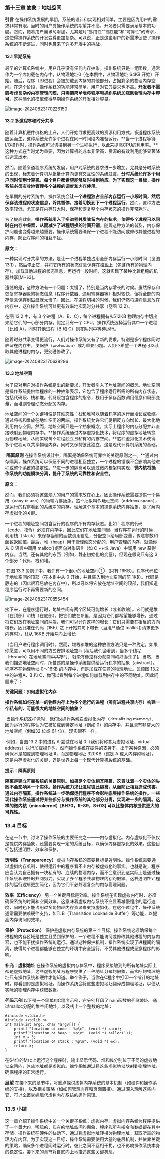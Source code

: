 ### 第十三章 抽象：地址空间

**引言** 在操作系统发展的早期，系统的设计和实现相对简单，主要是因为用户的需求非常有限。当时的用户对操作系统的期望并不高，开发者只需要满足基本的功能。然而，随着用户需求的增加，尤其是对“易用性”“高性能”和“可靠性”的需求，这使得操作系统的开发变得更加复杂。可以说，正是这些用户的新需求促使了操作系统的不断演进，同时也带来了许多开发中的挑战。

#### 13.1 早期系统

最早的计算机系统中，用户几乎没有任何内存抽象。操作系统只是一组函数，通常作为一个库加载在内存中，从物理地址0（在本例中，从物理地址 64KB 开始）开始。随后，程序（即进程）会被加载到内存的其他部分，占据剩余的物理内存空间。在这个阶段，操作系统的功能非常简单，用户对它的要求也不高。**开发者不需要考虑复杂的内存管理问题，只需要简单地将程序和操作系统加载到物理内存中即可**。这种简化的模型使得早期操作系统的开发相对容易。

![image-20240823170226150](image/image-20240823170226150.png)

#### 13.2 多道程序和时分共享

随着计算机硬件价格的上升，人们开始寻求更高效的资源利用方式。多道程序系统应运而生，这种系统允许多个进程在同一时间段内准备运行。**当一个进程等待I/O操作时，操作系统可以切换到另一个进程执行，以此来提高CPU的利用率。**这种方式在当时尤为重要，因为计算机的成本非常高，资源的有效利用能够显著降低运营成本。

然而，随着多道程序系统的发展，用户对系统的要求进一步增加。尤其是分时系统的出现，标志着计算机从批量计算向更具交互性的系统过渡。**分时系统允许多个用户同时使用计算机，每个用户都希望能够及时得到响应**。**为了实现这一目标，操作系统必须有效地管理多个进程的调度和内存使用。**

在早期的分时系统中，操作系统会**让一个进程独占全部内存运行一小段时间，然后保存该进程的状态信息，将其暂停，接着切换到下一个进程运行**。然而，这种方法效率较低，尤其是在内存较大时，保存和恢复整个内存状态的操作非常耗时。

为了提高效率，**操作系统引入了多进程并发驻留内存的技术，使得多个进程可以同时在内存中保留，从而减少了进程切换的时间开销**。随着这种方法的普及，内存保护问题也变得越来越重要。操作系统需要确保一个进程不能访问或修改其他进程的内存，防止程序间的相互干扰。



**原文：**

一种实现时分共享的方法，是让一个进程单独占用全部内存运行一小段时间（见图13.1），然后停止它，并将它所有的状态信息保存在磁盘上（包含所有的物理内存），加载其他进程的状态信息，再运行一段时间，这就实现了某种比较粗糙的机器共享[M+63]。

遗憾的是，这种方法有一个问题：太慢了，特别是当内存增长的时候。虽然保存和恢复寄存器级的状态信息（程序计数器、通用寄存器等）相对较快，但将全部的内存信息保存到磁盘就太慢了。因此，在进程切换的时候，我们仍然将进程信息放在内存中，这样操作系统可以更有效率地实现时分共享（见图 13.2）。

在图 13.2 中，有 3 个进程（A、B、C），每个进程拥有从512KB 物理内存中切出来给它们的一小部分内存。假定只有一个 CPU，操作系统选择运行其中一个进程（比如 A），同时其他进程（B 和 C）则在队列中等待运行。

随着时分共享变得更流行，人们对操作系统又有了新的要求。特别是多个程序同时驻留在内存中，使保护（protection）成为重要问题。人们不希望一个进程可以读取其他进程的内存，更别说修改了。

![image-20240823170638296](image/image-20240823170638296.png)





#### 13.3 地址空间

​		为了应对用户对操作系统提出的新要求，开发者引入了地址空间的概念。地址空间是操作系统提供给程序的一种抽象表示，它包含了程序运行所需的所有内存状态，包括代码段、栈和堆。代码段包含程序的指令，栈用于保存函数调用信息和局部变量，而堆则管理动态分配的内存。

​		地址空间的一个关键特性是其动态性：栈和堆可以随着程序的运行而增长或收缩。通过将栈和堆放在地址空间的两端，操作系统允许它们朝相反方向增长，最大化地利用内存空间。然而，地址空间只是一个抽象概念，实际上程序的内存分配并非直接映射到物理内存中。**操作系统通过内存虚拟化技术，将程序的虚拟地址转换为物理地址，从而实现每个进程独立且私有的内存空间。**这种虚拟化技术使得多个进程可以共享物理内存，同时又保持彼此独立，这是现代计算机系统的基础。

​		**隔离原则** 在操作系统设计中，隔离是确保系统可靠性的关键原则之一。**通过内存隔离，操作系统可以保证不同的进程相互独立，一个进程的错误不会影响其他进程或整个系统的稳定性。**进一步的隔离可以通过微内核架构实现，**微内核将操作系统的功能模块分离，提升了系统的可靠性和安全性。**



**原文：**

​		然而，我们必须将这些烦人的用户的需求放在心上。因此操作系统需要提供一个易用（easy to use）的物理内存抽象。这个抽象叫作地址空间（address space），是运行的程序看到的系统中的内存。理解这个基本的操作系统内存抽象，是了解内存虚拟化的关键。

​		一个进程的地址空间包含运行的程序的所有内存状态。比如：程序的代码（code，指令）必须在内存中，因此它们在地址空间里。当程序在运行的时候，利用栈（stack）来保存当前的函数调用信息，分配空间给局部变量，传递参数和函数返回值。最后，堆（heap）用于管理动态分配的、用户管理的内存，就像你从 C 语言中调用 malloc()或面向对象语言（如 C ++或 Java）中调用 new 获得内存。当然，还有其他的东西（例如，静态初始化的变量），但现在假设只有这 3 个部分：代码、栈和堆。

​		在图 13.3 的例子中，我们有一个很小的地址空间① （只有 16KB）。程序代码位于地址空间的顶部（在本例中从 0 开始，并且装入到地址空间的前 1KB）。代码是静态的（因此很容易放在内存中），所以可以将它放在地址空间的顶部，我们知道程序运行时不再需要新的空间。

![image-20240823170855454](image/image-20240823170855454.png)

​		接下来，在程序运行时，地址空间有两个区域可能增长（或者收缩）。它们就是堆（在顶部）和栈（在底部）。把它们放在那里，是因为它们都希望能够增长。通过将它们放在地址空间的两端，我们可以允许这样的增长：它们只需要在相反的方向增长。因此堆在代码（1KB）之下开始并向下增长（当用户通过 malloc()请求更多内存时），栈从 16KB 开始并向上增长

​		（当用户进行程序调用时）。然而，堆栈和堆的这种放置方法只是一种约定，如果你愿意，可以用不同的方式安排地址空间 [稍后我们会看到，当多个线程（threads）在地址空间中共存时，就没有像这样分配空间的好办法了]。当然，当我们描述地址空间时，所描述的是操作系统提供给运行程序的抽象（abstract）。程序不在物理地址 0～16KB 的内存中，而是加载在任意的物理地址。回顾图 13.2 中的进程A、B 和 C，你可以看到每个进程如何加载到内存中的不同地址。因此问题来了：

**关键问题：如何虚拟化内存**

**操作系统如何在单一的物理内存上为多个运行的进程（所有进程共享内存）构建一个私有的、可能很大的地址空间的抽象？**

​		当操作系统这样做时，我们说操作系统在虚拟化内存（virtualizing memory），因为运行的程序认为它被加载到特定地址（例如 0）的内存中，并且具有非常大的地址空间（例如32 位或 64 位）。现实很不一样。

​		例如，当图 13.2 中的进程 A 尝试在地址 0（我们将称其为虚拟地址，virtual address）执行加载操作时，然而操作系统在硬件的支持下，出于某种原因，必须确保不是加载到物理地址 0，而是物理地址 320KB（这是 A 载入内存的地址）。这是内存虚拟化的关键，这是世界上每一个现代计算机系统的基础。

**提示：隔离原则**

**隔离是建立可靠系统的关键原则。如果两个实体相互隔离，这意味着一个实体的失败不会影响另一个实体。操作系统力求让进程彼此隔离，从而防止相互造成伤害。通过内存隔离，操作系统进一步确保运行程序不会影响底层操作系统的操作。一些现代操作系统通过将某些部分与操作系统的其他部分分离，实现进一步的隔离。这样的微内核（microkernel）[BH70，R+89，S+03] 可以比整体内核提供更大的可靠性。**

### 13.4 目标

在这一节中，讨论了操作系统的主要任务之一——内存虚拟化。内存虚拟化不仅仅是提供内存抽象，还需要实现一定的系统目标，以确保内存虚拟化的效果。这些目标包括透明性、效率和保护。

**透明性（Transparency）** 虚拟内存系统的首要目标是透明性。操作系统需要通过虚拟内存机制，使得运行中的程序看不出内存被虚拟化的事实。也就是说，程序应当认为自己拥有一块私有的、连续的物理内存，而不会意识到这实际上是通过操作系统和硬件的共同努力，实现了多个程序共享物理内存的假象。这种透明性让程序的运行逻辑更加简化，因为它们不必处理复杂的内存管理问题。

**效率（Efficiency）** 另一个关键目标是效率。操作系统在实现虚拟内存时，必须确保系统的时间和空间效率。这意味着虚拟内存系统不应显著减慢程序的运行速度，同时也不能占用过多的物理内存资源来支持虚拟化。在这个过程中，操作系统通常需要依赖硬件支持，如TLB（Translation Lookaside Buffer）等功能，以提高内存访问的效率。

**保护（Protection）** 保护是虚拟内存系统的第三个目标。操作系统必须确保每个进程的内存区域是独立且受到保护的，一个进程不能访问或修改其他进程的内存内容，也不能干扰操作系统的运行。通过这种保护机制，操作系统实现了进程间的隔离，使得每个进程都能够在独立的环境中安全运行，不受其他进程或恶意程序的影响。

**补充：虚拟地址** 在操作系统的虚拟内存体系中，程序员接触到的所有地址实际上都是虚拟地址。这些虚拟地址为程序提供了一种地址分布的假象，而实际的物理地址只有操作系统和硬件才能知道。举个例子，当你在C程序中打印一个指针的地址时，你看到的是虚拟地址，而操作系统会将这些虚拟地址翻译成物理地址，以便从实际的物理内存中获取数据。

**代码示例** 以下是一个简单的C程序示例，它分别打印了main函数的代码地址、通过malloc分配的堆空间地址，以及栈上一个整数的地址：

```
#include <stdio.h> 
#include <stdlib.h> 
int main(int argc, char *argv[]) { 
    printf("location of code : %p\n", (void *) main); 
    printf("location of heap : %p\n", (void *) malloc(1)); 
    int x = 3; 
    printf("location of stack : %p\n", (void *) &x); 
    return x; 
}
```

在64位的Mac上运行这个程序时，输出显示代码、堆和栈分别位于不同的虚拟地址空间内，这些地址都是虚拟的。操作系统通过将这些虚拟地址映射到物理地址，确保程序的正常运行。

**展望** 在接下来的章节中，将重点探讨虚拟内存系统的基本机制（如硬件和操作系统的支持），以及相关策略（如如何管理内存和页面置换）。通过深入理解这些内容，可以全面掌握现代虚拟内存系统的运作原理。

### 13.5 小结

这一章介绍了操作系统中的一个关键子系统：虚拟内存。虚拟内存系统为程序提供了一个巨大的、稀疏的、私有的地址空间的假象，程序的所有指令和数据都在其中存储。操作系统在硬件的协助下，通过将虚拟地址转换为物理地址，获取所需的物理内存内容。为了实现这一目标，操作系统需要使用大量的底层机制，并依靠关键的策略，确保多个进程同时运行时，彼此之间不互相干扰，也不影响操作系统本身的稳定性。接下来的章节将自底向上地描述这些关键机制。